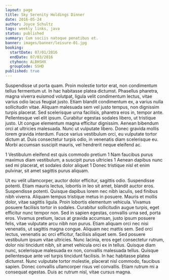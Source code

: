 ```yaml
---
layout: page
title: Sky Serenity Holdings Dinner
date: 2016-05-24
author: Joyce Schultz
tags: weekly links, java
status: published
summary: Cum sociis natoque penatibus et.
banner: images/banner/leisure-01.jpg
booking:
  startDate: 07/01/2016
  endDate: 07/03/2016
  ctyhocn: ALBHSHX
  groupCode: SSHD
published: true
---
```

Suspendisse ut porta quam. Proin molestie tortor erat, non condimentum tellus fermentum ut. In hac habitasse platea dictumst. Phasellus pharetra, magna viverra euismod volutpat, ligula velit condimentum lectus, vitae varius odio lacus feugiat justo. Etiam blandit condimentum ex, a varius nulla sollicitudin vitae. Aliquam malesuada sem vel justo tempus, non dignissim turpis placerat. Sed scelerisque urna facilisis, pharetra eros in, tempor ante. Pellentesque vel elit ipsum.
Curabitur egestas sodales libero, ut tristique justo. Ut congue elementum magna efficitur dignissim. Aenean bibendum orci at ultricies malesuada. Nunc ut vulputate libero. Donec gravida mollis lorem gravida interdum. Fusce varius vestibulum orci, eu vulputate tortor dictum at. Duis consectetur turpis odio, in venenatis diam scelerisque eu. Morbi accumsan suscipit mauris, vel hendrerit neque eleifend ac.

1 Vestibulum eleifend est quis commodo pretium
1 Nam faucibus purus maximus diam vestibulum, a suscipit purus ultricies
1 Aenean dapibus nunc sed mi placerat, et sodales dolor aliquet
1 Donec tristique nisl et enim pulvinar, sit amet sagittis purus aliquam.

Ut eu velit ullamcorper, auctor dolor efficitur, sagittis odio. Suspendisse potenti. Etiam mauris lectus, lobortis in leo sit amet, blandit auctor eros. Suspendisse potenti. Quisque dapibus lorem nec nibh iaculis, sed finibus nibh viverra. Aliquam tempus tristique metus in posuere. Mauris et mollis dolor, vitae sagittis ligula. Proin lobortis elementum vehicula. Vivamus posuere facilisis tortor in sodales. Curabitur sollicitudin augue turpis, eget efficitur nunc tempor non. Sed in sapien egestas, convallis urna sed, porta eros.
Vivamus pretium, lacus at gravida accumsan, justo ipsum posuere felis, vitae vulputate arcu nibh non purus. Etiam aliquam orci nec nisi venenatis, ut sagittis magna congue. Aliquam nec mattis sem. Sed orci lectus, venenatis ac orci efficitur, facilisis aliquet sem. Sed posuere vestibulum ipsum vitae ultricies. Nunc lacinia, eros eget consectetur rutrum, dolor nisi tincidunt nibh, sit amet vehicula orci ex in tellus. Quisque diam nunc, scelerisque malesuada ex non, convallis malesuada tellus. Quisque pellentesque ante vel turpis tincidunt facilisis. In hac habitasse platea dictumst. Nunc vulputate tortor molestie, placerat nisl commodo, faucibus sapien. Donec convallis ullamcorper risus vel convallis. Etiam rutrum mi a consequat egestas. Duis ac rutrum nisl, vitae cursus magna.
